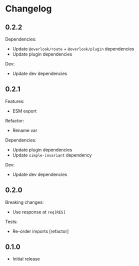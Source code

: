 # Changelog

## 0.2.2

Dependencies:

* Update `@overlook/route` + `@overlook/plugin` dependencies
* Update plugin dependencies

Dev:

* Update dev dependencies

## 0.2.1

Features:

* ESM export

Refactor:

* Rename var

Dependencies:

* Update plugin dependencies
* Update `simple-invariant` dependency

Dev:

* Update dev dependencies

## 0.2.0

Breaking changes:

* Use response at `req[RES]`

Tests:

* Re-order imports [refactor]

## 0.1.0

* Initial release
